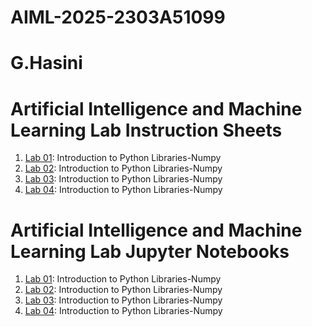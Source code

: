 # AIML-2025-2303A51099 
# G.Hasini
# Artificial Intelligence and Machine Learning Lab Instruction Sheets
1. [Lab 01](): Introduction to Python Libraries-Numpy
1. [Lab 02](): Introduction to Python Libraries-Numpy
1. [Lab 03](): Introduction to Python Libraries-Numpy
1. [Lab 04](): Introduction to Python Libraries-Numpy


# Artificial Intelligence and Machine Learning Lab Jupyter Notebooks
1. [Lab 01](): Introduction to Python Libraries-Numpy
1. [Lab 02](): Introduction to Python Libraries-Numpy
1. [Lab 03](): Introduction to Python Libraries-Numpy
1. [Lab 04](): Introduction to Python Libraries-Numpy
